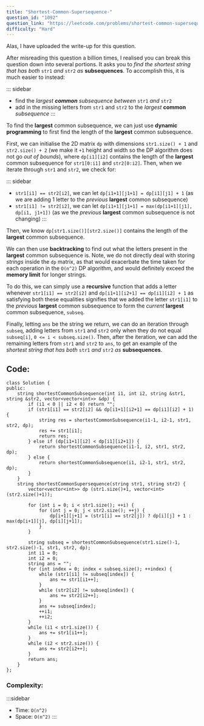 ```yaml
---
title: "Shortest-Common-Supersequence-"
question_id: "1092"
question_link: "https://leetcode.com/problems/shortest-common-supersequence/"
difficulty: "Hard"
---
```


Alas, I have uploaded the write-up for this question.

After misreading this question a billion times, I realised you can break this question down into several portions.
It asks you to *find the shortest string that has both* `str1` *and* `str2` *as* **subsequences**. 
To accomplish this, it is much easier to instead:

::: sidebar
- find the *largest* ***common*** *subsequence between* `str1` *and* `str2`
- add in the missing letters from `str1` and `str2` to the *largest* **common** *subsequence*
:::

To find the **largest** common subsequence, we can just use **dynamic programming** to first find the length of the **largest** common subsequence.

First, we can initialise the 2D matrix `dp` with dimensions `str1.size() + 1` and `str2.size() + 2` 
(we make it `+1` height and width so the DP algorithm does not go *out of bounds*), 
where `dp[i1][i2]` contains the length of the **largest** common subsequence for `str1[0:i1]` and `str2[0:i2]`.
Then, when we iterate through `str1` and `str2`, we check for:

::: sidebar
- `str1[i1] == str2[i2]`, we can let `dp[i1+1][j1+1] = dp[i1][j1] + 1` (as we are adding 1 letter to the *previous* **largest** common subsequence) 
- `str1[i1] != str2[i2]`, we can let `dp[i1+1][j1+1] = max(dp[i1+1][j1], dp[i1, j1+1])` (as we the *previous* **largest** common subsequence is not changing)
:::

Then, we know `dp[str1.size()][str2.size()]` contains the length of the **largest** common subsequence.

We can then use **backtracking** to find out what the letters present in the **largest** common subsequence is.
Note, we do not directly deal with storing *strings* inside the `dp` matrix, 
as that would exacerbate the time taken for each operation in the `O(n^2)` DP algorithm,
and would definitely exceed the **memory limit** for longer strings.

To do this, we can simply use a **recursive** function that adds a letter whenever `str1[i1] == str2[i2]` and `dp[i1+1][i2+1] == dp[i1][i2] + 1`
as satisfying both these equalities signifies that we added the letter `str1[i1]` to the *previous* **largest** common subsequence
to form the *current* **largest** common subsequence, `subseq`.

Finally, letting `ans` be the string we return, 
we can do an iteration through `subseq`, adding letters from `str1` and `str2` only when they do not equal `subseq[i]`, `0 <= i < subseq.size()`.
Then, after the iteration, we can add the remaining letters from `str1` and `str2` to `ans`, 
to get an example of the *shortest string that has both* `str1` *and* `str2` *as* **subsequences**. 

## Code<span>:</span>

```{.cpp}
class Solution {
public:
    string shortestCommonSubsequence(int i1, int i2, string &str1, string &str2, vector<vector<int>> &dp) {
        if (i1 < 0 || i2 < 0) return "";
        if (str1[i1] == str2[i2] && dp[i1+1][i2+1] == dp[i1][i2] + 1) {
            string res = shortestCommonSubsequence(i1-1, i2-1, str1, str2, dp);
            res += str1[i1];
            return res;
        } else if (dp[i1+1][i2] < dp[i1][i2+1]) {
            return shortestCommonSubsequence(i1-1, i2, str1, str2, dp);
        } else {
            return shortestCommonSubsequence(i1, i2-1, str1, str2, dp);
        }
    }
    string shortestCommonSupersequence(string str1, string str2) {
        vector<vector<int>> dp (str1.size()+1, vector<int>(str2.size()+1));

        for (int i = 0; i < str1.size(); ++i) {
            for (int j = 0; j < str2.size(); ++j) {
                dp[i+1][j+1] = (str1[i] == str2[j]) ? dp[i][j] + 1 : max(dp[i+1][j], dp[i][j+1]);
            }
        }

        string subseq = shortestCommonSubsequence(str1.size()-1, str2.size()-1, str1, str2, dp);
        int i1 = 0;
        int i2 = 0;
        string ans = "";
        for (int index = 0; index < subseq.size(); ++index) {
            while (str1[i1] != subseq[index]) {
                ans += str1[i1++];
            }
            while (str2[i2] != subseq[index]) {
                ans += str2[i2++];
            }
            ans += subseq[index];
            ++i1;
            ++i2;
        }
        while (i1 < str1.size()) {
            ans += str1[i1++];
        }
        while (i2 < str2.size()) {
            ans += str2[i2++];
        }
        return ans;
    }
};
```

### Complexity<span>:</span>

:::sidebar
- Time: `O(n^2)`
- Space: `O(n^2)`
:::

